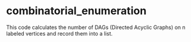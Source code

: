 # combinatorial_enumeration
This code calculates the number of DAGs (Directed Acyclic Graphs) on n labeled vertices and record them into a list.
